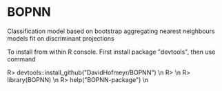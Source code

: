 # BOPNN
Classification model based on bootstrap aggregating nearest neighbours models fit on discriminant projections

To install from within R console. First install package "devtools", then use command

R> devtools::install_github("DavidHofmeyr/BOPNN") \n
R> \n
R> library(BOPNN) \n
R> help("BOPNN-package") \n
